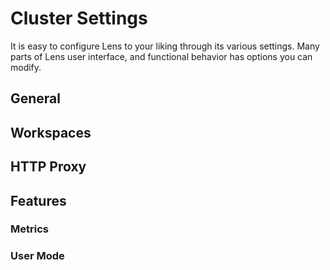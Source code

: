 # Cluster Settings

It is easy to configure Lens to your liking through its various settings. Many parts of Lens user interface, and functional behavior has options you can modify.

## General


## Workspaces


## HTTP Proxy


## Features


### Metrics


### User Mode
